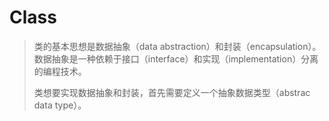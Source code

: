 # Class

> 类的基本思想是数据抽象（data abstraction）和封装（encapsulation）。数据抽象是一种依赖于接口（interface）和实现（implementation）分离的编程技术。
>
> 类想要实现数据抽象和封装，首先需要定义一个抽象数据类型（abstrac data type）。



